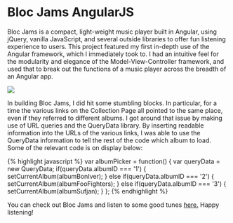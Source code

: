 # Bloc Jams AngularJS

Bloc Jams is a compact, light-weight music player built in Angular, using jQuery, vanilla JavaScript, and several outside libraries to offer fun listening experience to users. This project featured my first in-depth use of the Angular framework, which I immediately took to. I had an intuitive feel for the modularity and elegance of the Model-View-Controller framework, and used that to break out the functions of a music player across the breadth of an Angular app.

<div class="img_row squish">
  <img class="col three" src="assets/images/blocjams_example.jpeg">
</div>

In building Bloc Jams, I did hit some stumbling blocks. In particular, for a time the various links on the Collection Page all pointed to the same place, even if they referred to different albums. I got around that issue by making use of URL queries and the QueryData library. By inserting readable information into the URLs of the various links, I was able to use the QueryData information to tell the rest of the code which album to load. Some of the relevant code is on display below:

{% highlight javascript %}
var albumPicker = function() {
  var queryData = new QueryData;
  if(queryData.albumID === '1') {
    setCurrentAlbum(albumBonIver);
  }
  else if(queryData.albumID === '2') {
    setCurrentAlbum(albumFooFighters);
  }
  else if(queryData.albumID === '3') {
    setCurrentAlbum(albumSufjan);
  }
};
{% endhighlight %}


You can check out Bloc Jams and listen to some good tunes [here.](https://bloc-jammr.herokuapp.com) Happy listening!
